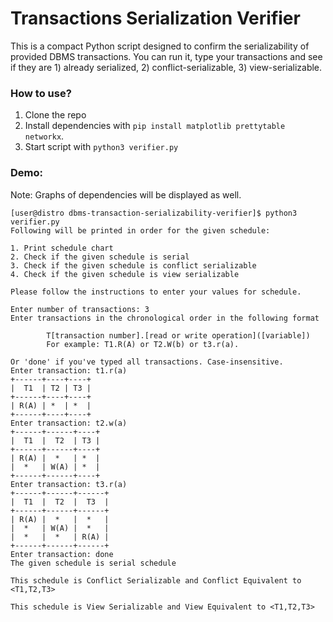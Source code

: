 # Transactions Serialization Verifier

This is a compact Python script designed to confirm the serializability of provided DBMS transactions. You can run it, type your transactions and see if they are 1) already serialized, 2) conflict-serializable, 3) view-serializable.

### How to use?
1. Clone the repo 
2. Install dependencies with `pip install matplotlib prettytable networkx`.
2. Start script with `python3 verifier.py`

### Demo:
Note: Graphs of dependencies will be displayed as well.
```
[user@distro dbms-transaction-serializability-verifier]$ python3 verifier.py 
Following will be printed in order for the given schedule: 

1. Print schedule chart
2. Check if the given schedule is serial
3. Check if the given schedule is conflict serializable
4. Check if the given schedule is view serializable

Please follow the instructions to enter your values for schedule.

Enter number of transactions: 3
Enter transactions in the chronological order in the following format 

		T[transaction number].[read or write operation]([variable])
		For example: T1.R(A) or T2.W(b) or t3.r(a).

Or 'done' if you've typed all transactions. Case-insensitive.
Enter transaction: t1.r(a)
+------+----+----+
|  T1  | T2 | T3 |
+------+----+----+
| R(A) | *  | *  |
+------+----+----+
Enter transaction: t2.w(a)
+------+------+----+
|  T1  |  T2  | T3 |
+------+------+----+
| R(A) |  *   | *  |
|  *   | W(A) | *  |
+------+------+----+
Enter transaction: t3.r(a)
+------+------+------+
|  T1  |  T2  |  T3  |
+------+------+------+
| R(A) |  *   |  *   |
|  *   | W(A) |  *   |
|  *   |  *   | R(A) |
+------+------+------+
Enter transaction: done
The given schedule is serial schedule

This schedule is Conflict Serializable and Conflict Equivalent to <T1,T2,T3>

This schedule is View Serializable and View Equivalent to <T1,T2,T3>
```